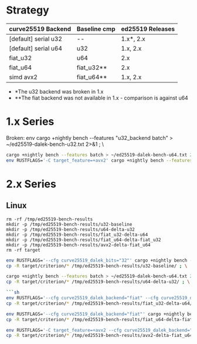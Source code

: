
# Strategy

| curve25519 Backend   | Baseline cmp | ed25519 Releases |
| :---                 | :---         | :---             |
| [default] serial u32 | --           | 1.x*, 2.x        |
| [default] serial u64 | u32          | 1.x, 2.x         |
| fiat_u32             | u64          | 2.x              |
| fiat_u64             | fiat_u32**   | 2.x              |
| simd avx2            | fiat_u64**   | 1.x, 2.x         |

* *The u32 backend was broken in 1.x
* **The fiat backend was not available in 1.x - comparison is against u64

# 1.x Series

Broken: env cargo +nightly bench --features "u32_backend batch" > ~/ed25519-dalek-bench-u32.txt 2>&1 ; \

```sh
cargo +nightly bench --features batch > ~/ed25519-dalek-bench-u64.txt 2>&1 ; \
env RUSTFLAGS='-C target_feature=+avx2' cargo +nightly bench --features "simd_backend batch" > ~/ed25519-dalek-bench-avx2.txt 2>&1
```

# 2.x Series

## Linux

```
rm -rf /tmp/ed25519-bench-results
mkdir -p /tmp/ed25519-bench-results/u32-baseline
mkdir -p /tmp/ed25519-bench-results/u64-delta-u32
mkdir -p /tmp/ed25519-bench-results/fiat_u32-delta-u64
mkdir -p /tmp/ed25519-bench-results/fiat_u64-delta-fiat_u32
mkdir -p /tmp/ed25519-bench-results/avx2-delta-fiat_u64
rm -rf target
```


```sh
env RUSTFLAGS='--cfg curve25519_dalek_bits="32"' cargo +nightly bench --features batch > ~/ed25519-dalek-bench-u32.txt 2>&1 ; \
cp -R target/criterion/* /tmp/ed25519-bench-results/u32-baseline/ ; \
```

```sh
cargo +nightly bench --features batch > ~/ed25519-dalek-bench-u64.txt 2>&1 ; \
cp -R target/criterion/* /tmp/ed25519-bench-results/u64-delta-u32/ ; \

```sh
env RUSTFLAGS='--cfg curve25519_dalek_backend="fiat" --cfg curve25519_dalek_bits="32"' cargo +nightly bench --features batch > ~/ed25519-dalek-bench-fiat_u32.txt 2>&1 ; \
cp -R target/criterion/* /tmp/ed25519-bench-results/fiat_u32-delta-u64/ ; \
```

```sh
env RUSTFLAGS='--cfg curve25519_dalek_backend="fiat"' cargo +nightly bench --features batch > ~/ed25519-dalek-bench-fiat_u64.txt 2>&1 ; \
cp -R target/criterion/* /tmp/ed25519-bench-results/fiat_u64-delta-fiat_u32/ ; \
```

```sh
env RUSTFLAGS='-C target_feature=+avx2 --cfg curve25519_dalek_backend="simd"' cargo +nightly bench --features batch > ~/ed25519-dalek-bench-avx2.txt 2>&1
cp -R target/criterion/* /tmp/ed25519-bench-results/avx2-delta-fiat_u64
```